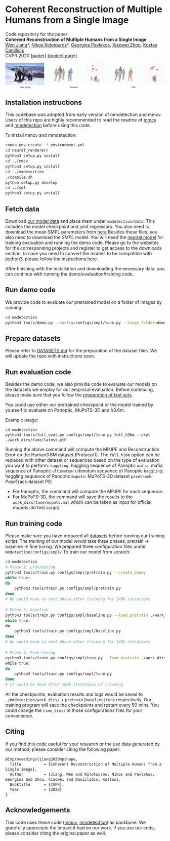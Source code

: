 # Coherent Reconstruction of Multiple Humans from a Single Image 
Code repository for the paper:  
**Coherent Reconstruction of Multiple Humans from a Single Image**  
[Wen Jiang](https://jiangwenpl.github.io/)\*, [Nikos Kolotouros](https://www.seas.upenn.edu/~nkolot/)\*, [Georgios Pavlakos](https://www.seas.upenn.edu/~pavlakos/), [Xiaowei Zhou](http://www.cad.zju.edu.cn/home/xzhou/), [Kostas Daniilidis](http://www.cis.upenn.edu/~kostas/)  
CVPR 2020
[[paper](https://arxiv.org/pdf/2006.08586.pdf)] [[project page](https://jiangwenpl.github.io/multiperson/)]

![teaser](assets/teaser.png)

## Installation instructions
This codebase was adopted from early version of mmdetection and mmcv. Users of this repo are highly recommended to
read the readme of [mmcv](./mmcv/README.rst) and [mmdetection](./mmdetection/README.md) before using this code.

To install mmcv and mmdetection:
```bash
conda env create -f environment.yml
cd neural_renderer/
python3 setup.py install
cd ../mmcv
python3 setup.py install
cd ../mmdetection
./compile.sh
python setup.py develop
cd ../sdf
python3 setup.py install
```

## Fetch data
Download [our model data](https://drive.google.com/file/d/1y5aKzW9WL42wTfQnv-JJ0YSIgsdb_mJn/view?usp=sharing) and place them under `mmdetection/data`.
This includes the model checkpoint and joint regressors.
You also need to download the mean SMPL parameters from [here](https://people.eecs.berkeley.edu/~kanazawa/cachedir/hmr/neutral_smpl_mean_params.h5)
Besides these files, you also need to download the *SMPL* model. You will need the [neutral model](http://smplify.is.tue.mpg.de) for training evaluation and running the demo code.
Please go to the websites for the corresponding projects and register to get access to the downloads section. In case you need to convert the models to be compatible with python3, please follow the
instructions [here](https://github.com/vchoutas/smplx/tree/master/tools).

After finishing with the installation and downloading the necessary data, you can continue with running the demo/evaluation/training code.

## Run demo code

We provide code to evaluate our pretrained model on a folder of images by running:

```bash
cd mmdetection
python3 tools/demo.py --config=configs/smpl/tune.py --image_folder=demo_images/ --output_folder=results/ --ckpt data/checkpoint.pt
```

## Prepare datasets
Please refer to [DATASETS.md](./DATASETS.md) for the preparation of the dataset files.
We will update the repo with instructions soon.

## Run evaluation code
Besides the demo code, we also provide code to evaluate our models on the datasets we employ for our empirical evaluation. Before continuing, please make sure that you follow the [preparation of test sets](DATASETS.md).

You could use either our pretrained checkpoint or the model trained by yourself to evaluate on Panoptic, MuPoTS-3D and h3.6m.

Example usage:
```
cd mmdetection
python3 tools/full_eval.py configs/smpl/tune.py full_h36m --ckpt ./work_dirs/tune/latest.pth
```

Running the above command will compute the MPJPE and Reconstruction Error on the Human3.6M dataset (Protocol I). 
The ```full_h36m``` option can be replaced with other dataset or sequences based on the type of evaluation you want to perform:
    `haggling`: haggling sequence of Panoptic
    `mafia`: mafia sequence of Panoptic
    `ultimatum`: ultimatum sequence of Panoptic
    `haggling`: haggling sequence of Panoptic
    `mupots`: MuPoTS-3D dataset
    `posetrack`: PoseTrack dataset
PS:
- For Panoptic, the command will compute the MPJPE for each sequence.
- For MuPoTS-3D, the command will save the results to the `work_dirs/tune/mupots.mat` which can be taken as input for official mupots-3d test script/


## Run training code

Please make sure you have prepared all [datasets](./DATASETS.md) before running our training script.
The training of our model would take three phases, pretrain -> baseline -> fine tuning. We prepared three configuration 
files under `mmdetection/configs/smpl/`
To train our model from scratch:

```bash
cd mmdetection
# Phase 1: pretraining
python3 tools/train.py configs/smpl/pretrain.py --create_dummy
while true:
do
    python3 tools/train.py configs/smpl/pretrain.py
done
# We could move to next phase after training for 240k iterations

# Phase 2: baseline
python3 tools/train.py configs/smpl/baseline.py --load_pretrain ./work_dirs/pretrain/latest.pth
while true:
do
    python3 tools/train.py configs/smpl/baseline.py 
done
# We could move to next phase after training for 180k iterations

# Phase 3: Fine-tuning
python3 tools/train.py configs/smpl/tune.py --load_pretrain ./work_dirs/baseline/latest.pth
while true:
do
    python3 tools/train.py configs/smpl/tune.py 
done
# It could be done after 100k iterations of training
```

All the checkpoints, evaluation results and logs would be saved to `./mmdetection/work_dirs/` + `pretrain|baseline|tune` respectively.
Our training program will save the checkpoints and restart every 50 mins. You could change the `time_limit` in those 
configurations files for your convenience. 

## Citing
If you find this code useful for your research or the use data generated by our method, please consider citing the following paper:

	@Inproceedings{jiang2020mpshape,
	  Title          = {Coherent Reconstruction of Multiple Humans from a Single Image},
	  Author         = {Jiang, Wen and Kolotouros, Nikos and Pavlakos, Georgios and Zhou, Xiaowei and Daniilidis, Kostas},
	  Booktitle      = {CVPR},
	  Year           = {2020}
	}

## Acknowledgements

This code uses these code ([mmcv](https://github.com/open-mmlab/mmcv), [mmdetection](https://github.com/open-mmlab/mmdetection)) as backbone.
We gratefully appreciate the impact it had on our work. If you use our code, please consider citing the original paper as well.
